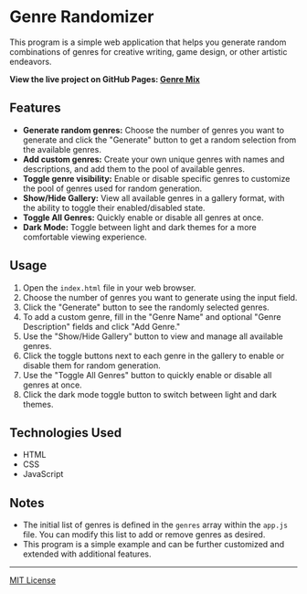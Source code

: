 # Genre Randomizer

This program is a simple web application that helps you generate random combinations of genres for creative writing, game design, or other artistic endeavors.

**View the live project on GitHub Pages: [Genre Mix](https://elderbraintv.github.io/Genre-Mix/)**

## Features

- **Generate random genres:** Choose the number of genres you want to generate and click the "Generate" button to get a random selection from the available genres.
- **Add custom genres:** Create your own unique genres with names and descriptions, and add them to the pool of available genres.
- **Toggle genre visibility:** Enable or disable specific genres to customize the pool of genres used for random generation.
- **Show/Hide Gallery:** View all available genres in a gallery format, with the ability to toggle their enabled/disabled state.
- **Toggle All Genres:** Quickly enable or disable all genres at once.
- **Dark Mode:** Toggle between light and dark themes for a more comfortable viewing experience.

## Usage

1. Open the `index.html` file in your web browser.
2. Choose the number of genres you want to generate using the input field.
3. Click the "Generate" button to see the randomly selected genres.
4. To add a custom genre, fill in the "Genre Name" and optional "Genre Description" fields and click "Add Genre."
5. Use the "Show/Hide Gallery" button to view and manage all available genres.
6. Click the toggle buttons next to each genre in the gallery to enable or disable them for random generation.
7. Use the "Toggle All Genres" button to quickly enable or disable all genres at once.
8. Click the dark mode toggle button to switch between light and dark themes.

## Technologies Used

- HTML
- CSS
- JavaScript

## Notes

- The initial list of genres is defined in the `genres` array within the `app.js` file. You can modify this list to add or remove genres as desired.
- This program is a simple example and can be further customized and extended with additional features.

---
[MIT License](https://github.com/ElderBrainTV/Genre-Mix?tab=MIT-1-ov-file#)
